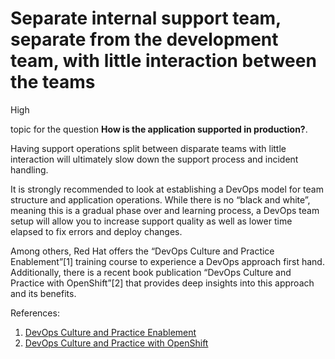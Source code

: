 # Separate internal support team, separate from the development team, with little interaction between the teams

<div class="risk-rounded-box high">High</div>

topic for the question **How is the application supported in production?**.

Having support operations split between disparate teams with little interaction will
ultimately slow down the support process and incident handling.

It is strongly recommended to look at establishing a DevOps model for team structure
and application operations. While there is no “black and white”, meaning this is a
gradual phase over and learning process, a DevOps team setup will allow you to
increase support quality as well as lower time elapsed to fix errors and deploy
changes.

Among others, Red Hat offers the “DevOps Culture and Practice Enablement”[1]
training course to experience a DevOps approach first hand. Additionally, there
is a recent book publication “DevOps Culture and Practice with OpenShift”[2]
that provides deep insights into this approach and its benefits.

References:
1. [DevOps Culture and Practice Enablement](https://www.redhat.com/en/services/training/do500-devops-culture-and-practice-enablement)
2. [DevOps Culture and Practice with OpenShift](https://www.packtpub.com/product/devops-culture-and-practice-with-openshift/9781800202368)
